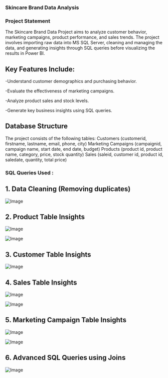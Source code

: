 ### Skincare Brand Data Analysis

### Project Statement 
The Skincare Brand Data Project aims to analyze customer behavior, marketing campaigns, product performance, and sales trends. The project involves importing raw data into MS SQL Server, cleaning and managing the data, and generating insights through SQL queries before visualizing the results in Power BI.

## Key Features Include:

-Understand customer demographics and purchasing behavior.

-Evaluate the effectiveness of marketing campaigns.

-Analyze product sales and stock levels.

-Generate key business insights using SQL queries.

## Database Structure

The project consists of the following tables:
Customers (customerid, firstname, lastname, email, phone, city)
Marketing Campaigns (campaignid, campaign name, start date, end date, budget)
Products (product id, product name, category, price, stock quantity)
Sales (saleid, customer id, product id, saledate, quantity, total price)


### SQL Queries Used :
## 1. Data Cleaning (Removing duplicates)

![Image](https://github.com/user-attachments/assets/44596c27-2c42-4e87-892c-f923917a7c45)

## 2. Product Table Insights

![Image](https://github.com/user-attachments/assets/2c65a6db-f3dc-4806-9cb5-c7926ef77c61)

![Image](https://github.com/user-attachments/assets/c49c59d7-d2ff-4393-84fe-5e203ad225d1)


## 3. Customer Table Insights

![Image](https://github.com/user-attachments/assets/79402178-fd2b-47fd-ac40-553071ed107a)

## 4. Sales Table Insights 

![Image](https://github.com/user-attachments/assets/fce9f4a0-e22a-4605-8a62-4f09d9696e2b)

![Image](https://github.com/user-attachments/assets/d031d4b3-804d-46be-8427-fa849b779417)

## 5. Marketing Campaign Table Insights 

![Image](https://github.com/user-attachments/assets/2ef35917-f57f-43f9-b446-f9346ae0f949)

![Image](https://github.com/user-attachments/assets/948cfcc9-1e2e-4e3b-bb03-6dd0be2394db)

## 6. Advanced SQL Queries using Joins

![Image](https://github.com/user-attachments/assets/89dda083-38a9-4c87-b516-cf8ba8acb56f)



